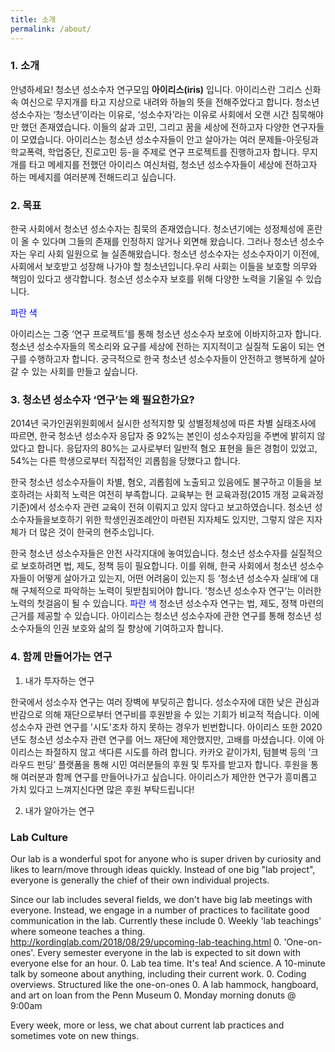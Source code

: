 ```yaml
---
title: 소개
permalink: /about/
---
```


### 1. 소개
안녕하세요! 청소년 성소수자 연구모임 **아이리스(iris)** 입니다. 
아이리스란 그리스 신화 속 여신으로 무지개를 타고 지상으로 내려와 하늘의 뜻을 전해주었다고 합니다. 청소년 성소수자는 ‘청소년’이라는 이유로, ‘성소수자’라는 이유로 사회에서 오랜 시간 침묵해야만 했던 존재였습니다. 이들의 삶과 고민, 그리고 꿈을 세상에 전하고자 다양한 연구자들이 모였습니다. 아이리스는 청소년 성소수자들이 안고 살아가는 여러 문제들-아웃팅과 학교폭력, 학업중단, 진로고민 등-을 주제로 연구 프로젝트를 진행하고자 합니다. 무지개를 타고 메세지를 전했던 아이리스 여신처럼, 청소년 성소수자들이 세상에 전하고자 하는 메세지를 여러분께 전해드리고 싶습니다.


### 2. 목표
한국 사회에서 청소년 성소수자는 침묵의 존재였습니다. 청소년기에는 성정체성에 혼란이 올 수 있다며 그들의 존재를 인정하지 않거나 외면해 왔습니다. 그러나 청소년 성소수자는 우리 사회 일원으로 늘 실존해왔습니다. 청소년 성소수자는 성소수자이기 이전에, 사회에서 보호받고 성장해 나가야 할 청소년입니다.우리 사회는 이들을 보호할 의무와 책임이 있다고 생각합니다. 청소년 성소수자 보호를 위해 다양한 노력을 기울일 수 있습니다. 

<span style="color:blue">파란 색</span>

아이리스는 그중 ‘연구 프로젝트’를 통해 청소년 성소수자 보호에 이바지하고자 합니다. 청소년 성소수자들의 목소리와 요구를 세상에 전하는 지지적이고 실질적 도움이 되는 연구를 수행하고자 합니다. 궁극적으로 한국 청소년 성소수자들이 안전하고 행복하게 살아갈 수 있는 사회를 만들고 싶습니다.  


### 3. 청소년 성소수자 ‘연구’는 왜 필요한가요?

2014년 국가인권위원회에서 실시한 성적지향 및 성별정체성에 따른 차별 실태조사에 따르면, 한국 청소년 성소수자 응답자 중 92%는 본인이 성소수자임을 주변에 밝히지 않았다고 합니다. 응답자의 80%는 교사로부터 일반적 혐오 표현을 들은 경험이 있었고, 54%는 다른 학생으로부터 직접적인 괴롭힘을 당했다고 합니다. 

한국 청소년 성소수자들이 차별, 혐오, 괴롭힘에 노출되고 있음에도 불구하고 이들을 보호하려는 사회적 노력은 여전히 부족합니다. 교육부는 현 교육과정(2015 개정 교육과정 기준)에서 성소수자 관련 교육이 전혀 이뤄지고 있지 않다고 보고하였습니다. 청소년 성소수자들을보호하기 위한 학생인권조례안이 마련된 지자체도 있지만, 그렇지 않은 지자체가 더 많은 것이 한국의 현주소입니다.  

한국 청소년 성소수자들은 안전 사각지대에 놓여있습니다. 청소년 성소수자를 실질적으로 보호하려면 법, 제도, 정책 등이 필요합니다. 이를 위해, 한국 사회에서 청소년 성소수자들이 어떻게 살아가고 있는지, 어떤 어려움이 있는지 등 ‘청소년 성소수자 실태’에 대해 구체적으로 파악하는 노력이 뒷받침되어야 합니다. ‘청소년 성소수자 연구’는 이러한 노력의 첫걸음이 될 수 있습니다. <span style="color:blue">파란 색</span>
청소년 성소수자 연구는 법, 제도, 정책 마련의 근거를 제공할 수 있습니다. 아이리스는 청소년 성소수자에 관한 연구를 통해 청소년 성소수자들의 인권 보호와 삶의 질 향상에 기여하고자 합니다. 


### 4. 함께 만들어가는 연구

1) 내가 투자하는 연구 
 
한국에서 성소수자 연구는 여러 장벽에 부딪히곤 합니다. 성소수자에 대한 낮은 관심과 반감으로 의해 재단으로부터 연구비를 후원받을 수 있는 기회가 비교적 적습니다. 이에 성소수자 관련 연구를 '시도'조차 하지 못하는 경우가 빈번합니다. 아이리스 또한 2020년도 청소년 성소수자 관련 연구를 어느 재단에 제안했지만, 고배를 마셨습니다. 이에 아이리스는 좌절하지 않고 색다른 시도를 하려 합니다. 카카오 같이가치, 텀블벅 등의 ‘크라우드 펀딩’ 플랫폼을 통해 시민 여러분들의 후원 및 투자를 받고자 합니다. 후원을 통해 여러분과 함께 연구를 만들어나가고 싶습니다. 아이리스가 제안한 연구가 흥미롭고 가치 있다고 느껴지신다면 많은 후원 부탁드립니다!
    
2) 내가 알아가는 연구



### Lab Culture

Our lab is a wonderful spot for anyone who is super driven by curiosity and likes to learn/move through ideas quickly. Instead of one big "lab project", everyone is generally the chief of their own individual projects.

Since our lab includes several fields, we don't have big lab meetings with everyone. Instead, we engage in a number of practices to facilitate good communication in the lab. Currently these include
0. Weekly 'lab teachings' where someone teaches a thing. http://kordinglab.com/2018/08/29/upcoming-lab-teaching.html
0. 'One-on-ones'. Every semester everyone in the lab is expected to sit down with everyone else for an hour.
0. Lab tea time. It's tea! And science. A 10-minute talk by someone about anything, including their current work.
0. Coding overviews. Structured like the one-on-ones
0. A lab hammock, hangboard, and art on loan from the Penn Museum
0. Monday morning donuts @ 9:00am

Every week, more or less, we chat about current lab practices and sometimes vote on new things.

